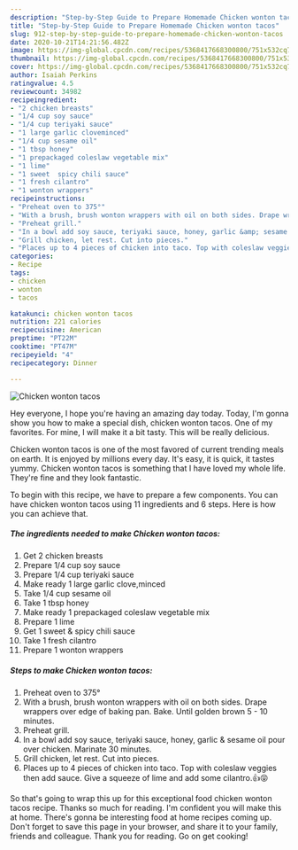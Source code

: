 ```yaml
---
description: "Step-by-Step Guide to Prepare Homemade Chicken wonton tacos"
title: "Step-by-Step Guide to Prepare Homemade Chicken wonton tacos"
slug: 912-step-by-step-guide-to-prepare-homemade-chicken-wonton-tacos
date: 2020-10-21T14:21:56.482Z
image: https://img-global.cpcdn.com/recipes/5368417668300800/751x532cq70/chicken-wonton-tacos-recipe-main-photo.jpg
thumbnail: https://img-global.cpcdn.com/recipes/5368417668300800/751x532cq70/chicken-wonton-tacos-recipe-main-photo.jpg
cover: https://img-global.cpcdn.com/recipes/5368417668300800/751x532cq70/chicken-wonton-tacos-recipe-main-photo.jpg
author: Isaiah Perkins
ratingvalue: 4.5
reviewcount: 34982
recipeingredient:
- "2 chicken breasts"
- "1/4 cup soy sauce"
- "1/4 cup teriyaki sauce"
- "1 large garlic cloveminced"
- "1/4 cup sesame oil"
- "1 tbsp honey"
- "1 prepackaged coleslaw vegetable mix"
- "1 lime"
- "1 sweet  spicy chili sauce"
- "1 fresh cilantro"
- "1 wonton wrappers"
recipeinstructions:
- "Preheat oven to 375°"
- "With a brush, brush wonton wrappers with oil on both sides. Drape wrappers over edge of baking pan. Bake. Until golden brown 5 - 10 minutes."
- "Preheat grill."
- "In a bowl add soy sauce, teriyaki sauce, honey, garlic &amp; sesame oil pour over chicken. Marinate 30 minutes."
- "Grill chicken, let rest. Cut into pieces."
- "Places up to 4 pieces of chicken into taco. Top with coleslaw veggies then add sauce. Give a squeeze of lime and add some cilantro.👍😝"
categories:
- Recipe
tags:
- chicken
- wonton
- tacos

katakunci: chicken wonton tacos 
nutrition: 221 calories
recipecuisine: American
preptime: "PT22M"
cooktime: "PT47M"
recipeyield: "4"
recipecategory: Dinner

---
```



![Chicken wonton tacos](https://img-global.cpcdn.com/recipes/5368417668300800/751x532cq70/chicken-wonton-tacos-recipe-main-photo.jpg)

Hey everyone, I hope you're having an amazing day today. Today, I'm gonna show you how to make a special dish, chicken wonton tacos. One of my favorites. For mine, I will make it a bit tasty. This will be really delicious.



Chicken wonton tacos is one of the most favored of current trending meals on earth. It is enjoyed by millions every day. It's easy, it is quick, it tastes yummy. Chicken wonton tacos is something that I have loved my whole life. They're fine and they look fantastic.


To begin with this recipe, we have to prepare a few components. You can have chicken wonton tacos using 11 ingredients and 6 steps. Here is how you can achieve that.

<!--inarticleads1-->

##### The ingredients needed to make Chicken wonton tacos:

1. Get 2 chicken breasts
1. Prepare 1/4 cup soy sauce
1. Prepare 1/4 cup teriyaki sauce
1. Make ready 1 large garlic clove,minced
1. Take 1/4 cup sesame oil
1. Take 1 tbsp honey
1. Make ready 1 prepackaged coleslaw vegetable mix
1. Prepare 1 lime
1. Get 1 sweet &amp; spicy chili sauce
1. Take 1 fresh cilantro
1. Prepare 1 wonton wrappers




<!--inarticleads2-->

##### Steps to make Chicken wonton tacos:

1. Preheat oven to 375°
1. With a brush, brush wonton wrappers with oil on both sides. Drape wrappers over edge of baking pan. Bake. Until golden brown 5 - 10 minutes.
1. Preheat grill.
1. In a bowl add soy sauce, teriyaki sauce, honey, garlic &amp; sesame oil pour over chicken. Marinate 30 minutes.
1. Grill chicken, let rest. Cut into pieces.
1. Places up to 4 pieces of chicken into taco. Top with coleslaw veggies then add sauce. Give a squeeze of lime and add some cilantro.👍😝




So that's going to wrap this up for this exceptional food chicken wonton tacos recipe. Thanks so much for reading. I'm confident you will make this at home. There's gonna be interesting food at home recipes coming up. Don't forget to save this page in your browser, and share it to your family, friends and colleague. Thank you for reading. Go on get cooking!
